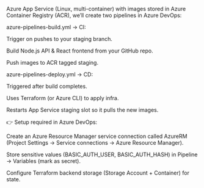 Azure App Service (Linux, multi-container) with images stored in Azure Container Registry (ACR), we’ll create two pipelines in Azure DevOps:

azure-pipelines-build.yml → CI:

Trigger on pushes to your staging branch.

Build Node.js API & React frontend from your GitHub repo.

Push images to ACR tagged staging.

azure-pipelines-deploy.yml → CD:

Triggered after build completes.

Uses Terraform (or Azure CLI) to apply infra.

Restarts App Service staging slot so it pulls the new images.


👉 Setup required in Azure DevOps:

Create an Azure Resource Manager service connection called AzureRM (Project Settings → Service connections → Azure Resource Manager).

Store sensitive values (BASIC_AUTH_USER, BASIC_AUTH_HASH) in Pipeline → Variables (mark as secret).

Configure Terraform backend storage (Storage Account + Container) for state.
